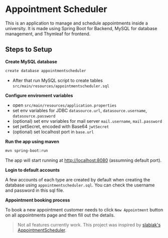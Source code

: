 
# Appointment Scheduler

This is an application to manage and schedule appointments inside a university. It is made using Spring Boot for Backend, MySQL for database management, and Thymleaf for frontend.


## Steps to Setup

**Create MySQL database**

```bash
create database appointmentscheduler
```

- After that run MySQL script to create tables `src/main/resources/appointmentscheduler.sql`

**Configure enviroment variables**

+ open `src/main/resources/application.properties`
+ set env variables for JDBC `datasource.url`, `datasource.username`, `datasource.password`
+ (optional) set env variables for mail server  `mail.username`, `mail.password`
+ set jwtSecret, encoded with Base64 `jwtSecret`
+ (optional) set localhost port in `base.url`

**Run the app using maven**

```bash
mvn spring-boot:run
```

The app will start running at <http://localhost:8080> (assumning default port).

**Login to default accounts**

A few accounts of each type are created by default when creating the database using `appointmentscheduler.sql`. You can check the username and password in this sql file.

**Appointment booking process**

To book a new appointment customer needs to click `New Appointment` button on all appointments page and then fill out the details.

> Not all features currently work. This project was inspired by [slabiak's AppointmentScheduler](https://github.com/slabiak/AppointmentScheduler).

